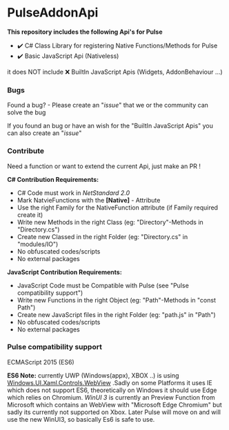 # PulseAddonApi
**This repository includes the following Api's for Pulse**
* ✔️ C# Class Library for registering Native Functions/Methods for Pulse
* ✔️ Basic JavaScript Api (Nativeless)

   
it does NOT include ❌ BuiltIn JavaScript Apis (Widgets, AddonBehaviour ...)

### Bugs
Found a bug? - Please create an "*issue*" that we or the community can solve the bug   

If you found an bug or have an wish for the "BuiltIn JavaScript Apis" you can also create an "*issue*"

### Contribute
Need a function or want to extend the current Api, just make an PR !

**C# Contribution Requirements:**
* C# Code must work in *NetStandard 2.0*
* Mark NatvieFunctions with the **[Native]** - Attribute
* Use the right Family for the NativeFunction attribute (if Family required create it)
* Write new Methods in the right Class (eg: "Directory"-Methods in "Directory.cs")
* Create new Classed in the right Folder (eg: "Directory.cs" in "modules/IO")
* No obfuscated codes/scripts
* No external packages


**JavaScript Contribution Requirements:**
* JavaScript Code must be Compatible with Pulse (see "Pulse compatibility support")
* Write new Functions in the right Object (eg: "Path"-Methods in "const Path")
* Create new JavaScript files in the right Folder (eg: "path.js" in "Path")
* No obfuscated codes/scripts
* No external packages

### Pulse compatibility support
ECMAScript 2015 (ES6)

**ES6 Note:** currently UWP (Windows(appx), XBOX ..) is using [Windows.UI.Xaml.Controls.WebView](https://docs.microsoft.com/en-us/uwp/api/windows.ui.xaml.controls.webview?view=winrt-19041#:~:text=WebView%20always%20uses%20Internet%20Explorer%2010%20in%20document%20mode.) .Sadly on some Platforms it uses IE which does not support ES6, theoretically on Windows it should use Edge which relies on Chromium. *WinUI 3* is currently an Preview Function from Microsoft which contains an WebView with "Microsoft Edge Chromium" but sadly its currently not supported on Xbox. Later Pulse will move on and will use the new WinUI3, so basically Es6 is safe to use.

